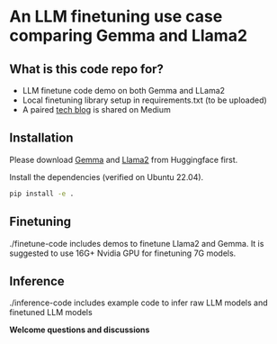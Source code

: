# An LLM finetuning use case comparing Gemma and Llama2
## What is this code repo for?
- LLM finetune code demo on both Gemma and LLama2
- Local finetuning library setup in requirements.txt (to be uploaded)
- A paired [tech blog](https://medium.com/@piscaries/an-llm-finetuning-use-case-comparing-gemma-and-llama2-21f37bdc434f) is shared on Medium

## Installation
Please download [Gemma](https://huggingface.co/google/gemma-7b-it) and [Llama2](https://huggingface.co/meta-llama/Llama-2-7b-chat-hf) from Huggingface first.

Install the dependencies (verified on Ubuntu 22.04).
```sh
pip install -e .
```
## Finetuning
./finetune-code includes demos to finetune Llama2 and Gemma. It is suggested to use 16G+ Nvidia GPU for finetuning 7G models.

## Inference
./inference-code includes example code to infer raw LLM models and finetuned LLM models

**Welcome questions and discussions**


